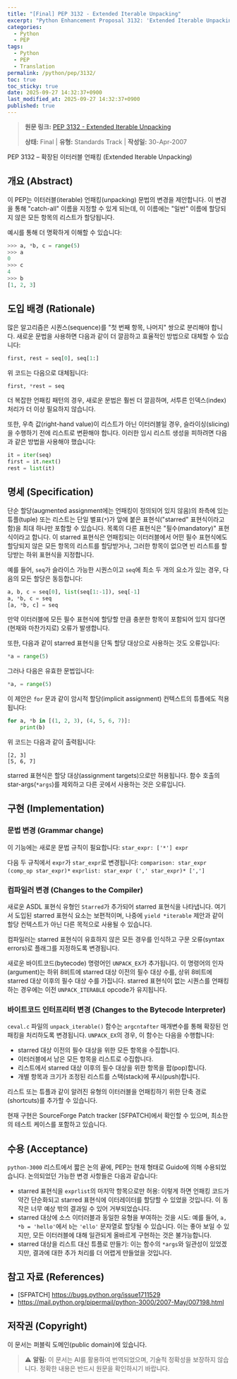 ```yaml
---
title: "[Final] PEP 3132 - Extended Iterable Unpacking"
excerpt: "Python Enhancement Proposal 3132: 'Extended Iterable Unpacking'에 대한 한국어 번역입니다."
categories:
  - Python
  - PEP
tags:
  - Python
  - PEP
  - Translation
permalink: /python/pep/3132/
toc: true
toc_sticky: true
date: 2025-09-27 14:32:37+0900
last_modified_at: 2025-09-27 14:32:37+0900
published: true
---
```

> **원문 링크:** [PEP 3132 - Extended Iterable Unpacking](https://peps.python.org/pep-3132/)
>
> **상태:** Final | **유형:** Standards Track | **작성일:** 30-Apr-2007

PEP 3132 – 확장된 이터러블 언패킹 (Extended Iterable Unpacking)

## 개요 (Abstract)
이 PEP는 이터러블(iterable) 언패킹(unpacking) 문법의 변경을 제안합니다. 이 변경을 통해 "catch-all" 이름을 지정할 수 있게 되는데, 이 이름에는 "일반" 이름에 할당되지 않은 모든 항목의 리스트가 할당됩니다.

예시를 통해 더 명확하게 이해할 수 있습니다:
```python
>>> a, *b, c = range(5)
>>> a
0
>>> c
4
>>> b
[1, 2, 3]
```

## 도입 배경 (Rationale)
많은 알고리즘은 시퀀스(sequence)를 "첫 번째 항목, 나머지" 쌍으로 분리해야 합니다. 새로운 문법을 사용하면 다음과 같이 더 깔끔하고 효율적인 방법으로 대체할 수 있습니다:
```python
first, rest = seq[0], seq[1:]
```
위 코드는 다음으로 대체됩니다:
```python
first, *rest = seq
```
더 복잡한 언패킹 패턴의 경우, 새로운 문법은 훨씬 더 깔끔하며, 서투른 인덱스(index) 처리가 더 이상 필요하지 않습니다.

또한, 우측 값(right-hand value)이 리스트가 아닌 이터러블일 경우, 슬라이싱(slicing)을 수행하기 전에 리스트로 변환해야 합니다. 이러한 임시 리스트 생성을 피하려면 다음과 같은 방법을 사용해야 했습니다:
```python
it = iter(seq)
first = it.next()
rest = list(it)
```

## 명세 (Specification)
단순 할당(augmented assignment에는 언패킹이 정의되어 있지 않음)의 좌측에 있는 튜플(tuple) 또는 리스트는 단일 별표(`*`)가 앞에 붙은 표현식("starred" 표현식이라고 함)을 최대 하나만 포함할 수 있습니다. 목록의 다른 표현식은 "필수(mandatory)" 표현식이라고 합니다. 이 starred 표현식은 언패킹되는 이터러블에서 어떤 필수 표현식에도 할당되지 않은 모든 항목의 리스트를 할당받거나, 그러한 항목이 없으면 빈 리스트를 할당받는 하위 표현식을 지정합니다.

예를 들어, `seq`가 슬라이스 가능한 시퀀스이고 `seq`에 최소 두 개의 요소가 있는 경우, 다음의 모든 할당은 동등합니다:
```python
a, b, c = seq[0], list(seq[1:-1]), seq[-1]
a, *b, c = seq
[a, *b, c] = seq
```

만약 이터러블에 모든 필수 표현식에 할당할 만큼 충분한 항목이 포함되어 있지 않다면 (현재와 마찬가지로) 오류가 발생합니다.

또한, 다음과 같이 starred 표현식을 단독 할당 대상으로 사용하는 것도 오류입니다:
```python
*a = range(5)
```

그러나 다음은 유효한 문법입니다:
```python
*a, = range(5)
```

이 제안은 `for` 문과 같이 암시적 할당(implicit assignment) 컨텍스트의 튜플에도 적용됩니다:
```python
for a, *b in [(1, 2, 3), (4, 5, 6, 7)]:
    print(b)
```
위 코드는 다음과 같이 출력됩니다:
```
[2, 3]
[5, 6, 7]
```

starred 표현식은 할당 대상(assignment targets)으로만 허용됩니다. 함수 호출의 star-args(`*args`)를 제외하고 다른 곳에서 사용하는 것은 오류입니다.

## 구현 (Implementation)

### 문법 변경 (Grammar change)
이 기능에는 새로운 문법 규칙이 필요합니다:
`star_expr: ['*'] expr`

다음 두 규칙에서 `expr`가 `star_expr`로 변경됩니다:
`comparison: star_expr (comp_op star_expr)*`
`exprlist: star_expr (',' star_expr)* [',']`

### 컴파일러 변경 (Changes to the Compiler)
새로운 ASDL 표현식 유형인 `Starred`가 추가되어 starred 표현식을 나타냅니다. 여기서 도입된 starred 표현식 요소는 보편적이며, 나중에 `yield *iterable` 제안과 같이 할당 컨텍스트가 아닌 다른 목적으로 사용될 수 있습니다.

컴파일러는 starred 표현식이 유효하지 않은 모든 경우를 인식하고 구문 오류(syntax errors)로 플래그를 지정하도록 변경됩니다.

새로운 바이트코드(bytecode) 명령어인 `UNPACK_EX`가 추가됩니다. 이 명령어의 인자(argument)는 하위 8비트에 starred 대상 이전의 필수 대상 수를, 상위 8비트에 starred 대상 이후의 필수 대상 수를 가집니다. starred 표현식이 없는 시퀀스를 언패킹하는 경우에는 이전 `UNPACK_ITERABLE` opcode가 유지됩니다.

### 바이트코드 인터프리터 변경 (Changes to the Bytecode Interpreter)
`ceval.c` 파일의 `unpack_iterable()` 함수는 `argcntafter` 매개변수를 통해 확장된 언패킹을 처리하도록 변경됩니다. `UNPACK_EX`의 경우, 이 함수는 다음을 수행합니다:
* starred 대상 이전의 필수 대상을 위한 모든 항목을 수집합니다.
* 이터러블에서 남은 모든 항목을 리스트로 수집합니다.
* 리스트에서 starred 대상 이후의 필수 대상을 위한 항목을 팝(pop)합니다.
* 개별 항목과 크기가 조정된 리스트를 스택(stack)에 푸시(push)합니다.

리스트 또는 튜플과 같이 알려진 유형의 이터러블을 언패킹하기 위한 단축 경로(shortcuts)를 추가할 수 있습니다.

현재 구현은 SourceForge Patch tracker [SFPATCH]에서 확인할 수 있으며, 최소한의 테스트 케이스를 포함하고 있습니다.

## 수용 (Acceptance)
`python-3000` 리스트에서 짧은 논의 끝에, PEP는 현재 형태로 Guido에 의해 수용되었습니다. 논의되었던 가능한 변경 사항들은 다음과 같습니다:
*   starred 표현식을 `exprlist`의 마지막 항목으로만 허용: 이렇게 하면 언패킹 코드가 약간 단순화되고 starred 표현식에 이터레이터를 할당할 수 있었을 것입니다. 이 동작은 너무 예상 밖의 결과일 수 있어 거부되었습니다.
*   starred 대상에 소스 이터러블과 동일한 유형을 부여하는 것을 시도: 예를 들어, `a, *b = 'hello'`에서 `b`는 `'ello'` 문자열로 할당될 수 있습니다. 이는 좋아 보일 수 있지만, 모든 이터러블에 대해 일관되게 올바르게 구현하는 것은 불가능합니다.
*   starred 대상을 리스트 대신 튜플로 만들기: 이는 함수의 `*args`와 일관성이 있었겠지만, 결과에 대한 추가 처리를 더 어렵게 만들었을 것입니다.

## 참고 자료 (References)
*   [SFPATCH] https://bugs.python.org/issue1711529
*   https://mail.python.org/pipermail/python-3000/2007-May/007198.html

## 저작권 (Copyright)
이 문서는 퍼블릭 도메인(public domain)에 있습니다.


> ⚠️ **알림:** 이 문서는 AI를 활용하여 번역되었으며, 기술적 정확성을 보장하지 않습니다. 정확한 내용은 반드시 원문을 확인하시기 바랍니다.